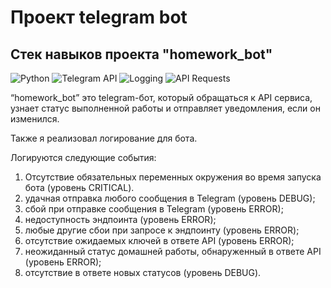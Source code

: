 # Проект telegram bot
## Стек навыков проекта "homework_bot"
![Python](https://img.shields.io/badge/Python-3776AB?style=for-the-badge&logo=python&logoColor=white) ![Telegram API](https://img.shields.io/badge/Telegram_API-26A5E4?style=for-the-badge&logo=telegram&logoColor=white) ![Logging](https://img.shields.io/badge/Logging-292929?style=for-the-badge&logo=logging&logoColor=white) ![API Requests](https://img.shields.io/badge/API_Requests-009688?style=for-the-badge&logo=requests&logoColor=white)


“homework_bot” это telegram-бот, который обращаться к API сервиса, узнает статус выполненной работы и отправляет уведомления, если он изменился.
 
 Также я реализовал логирование для бота. 
 
 Логируются следующие события:
 1.	Отсутствие обязательных переменных окружения во время запуска бота (уровень CRITICAL).
 2.	удачная отправка любого сообщения в Telegram (уровень DEBUG);
 3.	сбой при отправке сообщения в Telegram (уровень ERROR);
 4.	недоступность эндпоинта (уровень ERROR);
 5.	любые другие сбои при запросе к эндпоинту (уровень ERROR);
 6.	отсутствие ожидаемых ключей в ответе API (уровень ERROR);
 7.	неожиданный статус домашней работы, обнаруженный в ответе API (уровень ERROR);
 8.	отсутствие в ответе новых статусов (уровень DEBUG).
